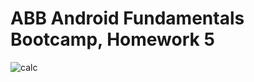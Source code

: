 <h1>ABB Android Fundamentals Bootcamp, Homework 5</h1>

![calc](https://user-images.githubusercontent.com/73391896/206914272-6f1a9c1f-3ae2-4146-bcff-b1f20e078d52.png)
